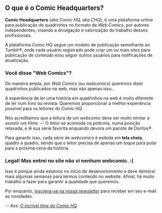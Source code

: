 ## O que é o Comic Headquarters?

**Comic Headquarters** (*aka Comic HQ, aka CHQ*), é uma plataforma online para publicação de quadrinhos no formato de _Web Comics_, por autores independentes, visando a divulgação e valorização do trabalho desses profissionais.

A plataforma Comic HQ segue um modelo de publicação semelhante ao Tumblr®, onde cada usuário registrado pode criar um ou mais _sites_ para publicação de conteúdo e/ou seguir outros usuários para notificações de atualização.

### Você disse "Web Comics"?

De maneira ampla, por _Web Comics_ (ou _webcomics_) queremos dizer quadrinhos publicados na web, mas não apenas isso...

A experiência de ler uma história em quadrinhos na web é muito diferente de ler num livro ou revista. Queremos proporcionar a melhor experiência possível para os leitores do _Comic HQ_.

Nós acreditamos que a leitura de um _webcomic_ deve ser muito similar à assistir um filme. -- O leitor se acomoda na poltrona, numa posição relaxada, e lê sua série favorita enquando devora um pacote de Doritos®.

Para garantir isso, cada série de _webcomics_ é exibida em **tela cheia**, quadro a quadro, sendo que o leitor precisa de apenas um toque para pular para a próxima cena da história.

### Legal! Mas entrei no site não vi nenhum webcomic. :(

Isso é porque ainda estamos no início do desenvolvimento e deve demorar mais algumas semanas para termos conteúdo no website. Afinal, há muito trabalho a fazer para garantir a qualidade que queremos.

Por enquanto, [inscreva-se na nossa _newsletter_][1] para receber em seu e-mail as novidades.

_-- Ass: [O incrível time do Comic HQ][2]_

[1]: http://www.webcomic.com.br/subscribe
[2]: #